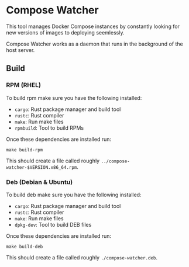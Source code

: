 # Compose Watcher

This tool manages Docker Compose instances by constantly looking for new
versions of images to deploying seemlessly.

Compose Watcher works as a daemon that runs in the background of the host server.

## Build

### RPM (RHEL)

To build rpm make sure you have the following installed:

- `cargo`: Rust package manager and build tool
- `rustc`: Rust compiler
- `make`: Run make files
- `rpmbuild`: Tool to build RPMs

Once these dependencies are installed run:

```
make build-rpm
```


This should create a file called roughly `../compose-watcher-$VERSION.x86_64.rpm`.

### Deb (Debian & Ubuntu)

To build deb make sure you have the following installed:

- `cargo`: Rust package manager and build tool
- `rustc`: Rust compiler
- `make`: Run make files
- `dpkg-dev`: Tool to build DEB files

Once these dependencies are installed run:

```
make build-deb
```

This should create a file called roughly `./compose-watcher.deb`.

